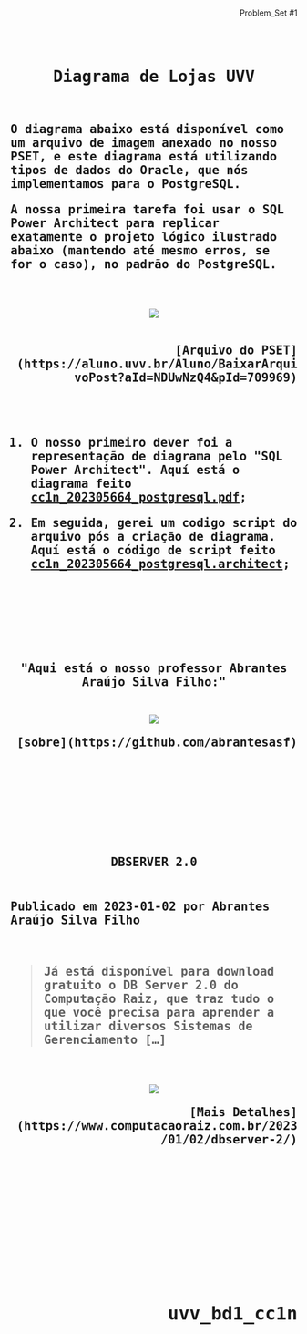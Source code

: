 <br>
 <div align="end"><p strong>Problem_Set #1<br></p></div>
<br><br><samp> 
 <div strong align="center"><h1>Diagrama de Lojas UVV</h1></div>
<br>
<h2>O diagrama abaixo está disponível como um arquivo de imagem anexado no nosso PSET,
e este diagrama está utilizando tipos de dados do Oracle, que nós implementamos para o PostgreSQL.
<br>

A nossa primeira tarefa foi usar o SQL Power Architect para replicar exatamente o
projeto lógico ilustrado abaixo (mantendo até mesmo erros, se for o caso), no padrão
do PostgreSQL.
  
 <br>
<p align="center">
<img src="https://media.discordapp.net/attachments/712134235854733404/1112421601510703204/5F3D5129-4FA1-4A23-82B6-75E8632422DF.png?width=775&height=499"></p>
 <br>
 <div strong align="end">[Arquivo do PSET](https://aluno.uvv.br/Aluno/BaixarArquivoPost?aId=NDUwNzQ4&pId=709969)</div>
 
 <br><br>
 
1. O nosso primeiro dever foi a representação de diagrama pelo "SQL Power Architect". 
  Aquí está o diagrama feito [cc1n_202305664_postgresql.pdf](https://github.com/nomenome-cmd/uvv_bd1_cc1n/blob/main/pset/pset1/diagrama/cc1n_202305664_postgresql.pdf);</p>
2. Em seguida, gerei um codigo script do arquivo pós a criação de diagrama.           
  Aquí está o código de script feito [cc1n_202305664_postgresql.architect](https://github.com/nomenome-cmd/uvv_bd1_cc1n/blob/main/pset/pset1/diagrama/cc1n_202305664_postgresql.pdf);
</p>

<br><br>

<br><br>

 <div align="center">"Aqui está o nosso professor Abrantes Araújo Silva Filho:"</div>
<br>
	
<p align="center">
<img src="https://github.com/nomenome-cmd/uvv_bd1_cc1n/assets/116921226/ebad47f6-8785-471f-b19f-f08f203ad544"></p>

<div strong align="end">[sobre](https://github.com/abrantesasf)</div>

<br><br><br><br><br><br>

<div strong align="center">DBSERVER 2.0</div></h2>
<h2 strong><p align="left"><br>
 Publicado em 2023-01-02 por Abrantes Araújo Silva Filho</p><br>
	
>Já está disponível para download gratuito o DB Server 2.0 do Computação Raiz, que traz tudo o que você precisa para aprender a utilizar diversos Sistemas de Gerenciamento […]

<br>
<p align="center">
<img src="https://www.computacaoraiz.com.br/wp-content/uploads/2023/01/dbserver2_print1-1536x864.png"></p>

 <div align="right">
 [Mais Detalhes](https://www.computacaoraiz.com.br/2023/01/02/dbserver-2/)
 </div>

<br><br><br>
	
<br><br>
	
<br><br>
	

</samp>
</div>


<div align="end"><h2><strong>uvv_bd1_cc1n</strong></h2></div>
<br><br>
<br><br><br>
